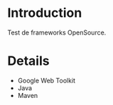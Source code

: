 # Introduction #

Test de frameworks OpenSource.

# Details #

  * Google Web Toolkit
  * Java
  * Maven